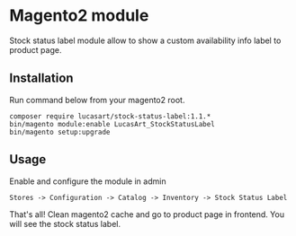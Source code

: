 # Magento2 module
Stock status label module allow to show a custom availability info label to product page.

## Installation
Run command below from your magento2 root.
```
composer require lucasart/stock-status-label:1.1.*
bin/magento module:enable LucasArt_StockStatusLabel
bin/magento setup:upgrade
```
## Usage
Enable and configure the module in admin
```
Stores -> Configuration -> Catalog -> Inventory -> Stock Status Label
```
That's all! Clean magento2 cache and go to product page in frontend. You will see the stock status label.
